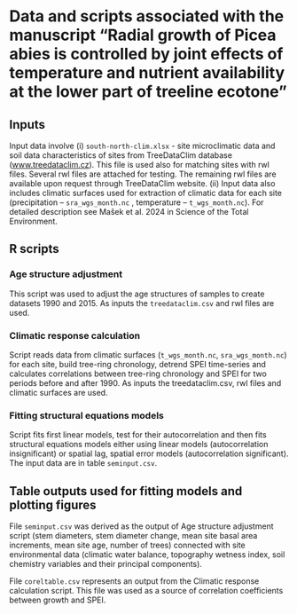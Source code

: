 # Data and scripts associated with the manuscript “Radial growth of Picea abies is controlled by joint effects of temperature and nutrient availability at the lower part of treeline ecotone”

## Inputs
Input data involve (i) `south-north-clim.xlsx` - site microclimatic data and soil data characteristics of sites from TreeDataClim database (www.treedataclim.cz). This file is used also for matching sites with rwl files. Several rwl files are attached for testing. The remaining rwl files are available upon request through TreeDataClim website. (ii) Input data also includes climatic surfaces used for extraction of climatic data for each site (precipitation – `sra_wgs_month.nc` , temperature – `t_wgs_month.nc`). For detailed description see Mašek et al. 2024 in Science of the Total Environment.
## R scripts
### Age structure adjustment
This script was used to adjust the age structures of samples to create datasets 1990 and 2015. As inputs the `treedataclim.csv` and rwl files are used.
### Climatic response calculation
Script reads data from climatic surfaces (`t_wgs_month.nc`, `sra_wgs_month.nc`) for each site, build tree-ring chronology, detrend SPEI time-series and calculates correlations between tree-ring chronology and SPEI for two periods before and after 1990. As inputs the treedataclim.csv, rwl files and climatic surfaces are used.
### Fitting structural equations models
Script fits first linear models, test for their autocorrelation and then fits structural equations models either using linear models (autocorrelation insignificant) or spatial lag, spatial error models (autocorrelation significant). The input data are in table `seminput.csv`. 
## Table outputs used for fitting models and plotting figures
File `seminput.csv` was derived as the output of Age structure adjustment script (stem diameters, stem diameter change, mean site basal area increments, mean site age, number of trees) connected with site environmental data (climatic water balance, topography wetness index, soil chemistry variables and their principal components).

File `coreltable.csv` represents an output from the Climatic response calculation script. This file was used as a source of correlation coefficients between growth and SPEI.
